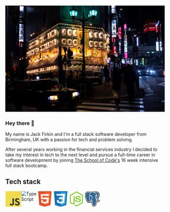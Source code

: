 ![Tokyo, Japan](/tokyo.jpg)

### Hey there 👋

My name is Jack Firkin and I'm a full stack software developer from Birmingham, UK with a passion for tech and problem solving.

After several years working in the financial services industry I decided to take my interest in tech to the next level and pursue a full-time career in software development by joining [The School of Code's](https://www.schoolofcode.co.uk/) 16 week intensive full stack bootcamp.

## Tech stack

<img align="left" alt="JavaScript" width="50px" src="https://raw.githubusercontent.com/devicons/devicon/master/icons/javascript/javascript-original.svg" />

<img align="left" alt="TypeScript" width="50px" src="https://raw.
githubusercontent.com/devicons/devicon/2ae2a900d2f041da66e950e4d48052658d850630/icons/typescript/typescript-original.svg" />

<img align="left" alt="HTML5" width="50px" src="https://raw.githubusercontent.com/devicons/devicon/2ae2a900d2f041da66e950e4d48052658d850630/icons/html5/html5-original.svg" />

<img align="left" alt="CSS" width="50px" src="https://raw.githubusercontent.com/devicons/devicon/2ae2a900d2f041da66e950e4d48052658d850630/icons/css3/css3-original.svg" />
<img align="left" alt="NodeJS" width="50px" src="https://raw.githubusercontent.com/devicons/devicon/2ae2a900d2f041da66e950e4d48052658d850630/icons/nodejs/nodejs-original.svg" />
<img align="left" alt="PostgreSQL" width="50px" src="https://raw.githubusercontent.com/devicons/devicon/2ae2a900d2f041da66e950e4d48052658d850630/icons/postgresql/postgresql-original.svg" />
